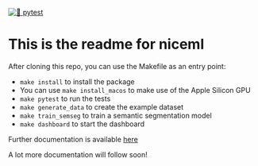 [![🧪 pytest](https://github.com/codecentric-oss/niceml/actions/workflows/pytest.yaml/badge.svg)](
https://github.com/codecentric-oss/niceml/actions/workflows/pytest.yaml)

# This is the readme for niceml

After cloning this repo, you can use the Makefile as an entry point:

- `make install` to install the package
- You can use `make install_macos` to make use of the Apple Silicon GPU
- `make pytest` to run the tests
- `make generate_data` to create the example dataset
- `make train_semseg` to train a semantic segmentation model
- `make dashboard` to start the dashboard

Further documentation is available [here](https://codecentric-oss.github.io/niceml/)

A lot more documentation will follow soon!
